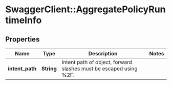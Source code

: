# SwaggerClient::AggregatePolicyRuntimeInfo

## Properties
Name | Type | Description | Notes
------------ | ------------- | ------------- | -------------
**intent_path** | **String** | Intent path of object, forward slashes must be escaped using %2F.  | 


